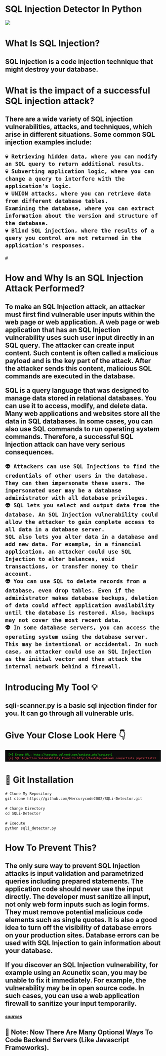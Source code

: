 <h1><b>SQL Injection Detector In Python</b></h1>
<img src="https://img.shields.io/badge/Python-3.10-blue"> </a>

#
<h1><b>What Is SQL Injection? </b></h1>
<h2>SQL injection is a code injection technique that might destroy your database. </h2>

#
<h1><b>What is the impact of a successful SQL injection attack?</b></h1>
<h2> There are a wide variety of SQL injection vulnerabilities, attacks, and techniques, which arise in different situations. Some common SQL injection examples include:

    💀 Retrieving hidden data, where you can modify an SQL query to return additional results.
    💀 Subverting application logic, where you can change a query to interfere with the application's logic.
    💀 UNION attacks, where you can retrieve data from different database tables.
    Examining the database, where you can extract information about the version and structure of the database.
    💀 Blind SQL injection, where the results of a query you control are not returned in the application's responses.
</h2>
#
<h1><b>How and Why Is an SQL Injection Attack Performed?</b></h1>
<h2>To make an SQL Injection attack, an attacker must first find vulnerable user inputs within the web page or web application. A web page or web application that has an SQL Injection vulnerability uses such user input directly in an SQL query. The attacker can create input content. Such content is often called a malicious payload and is the key part of the attack. After the attacker sends this content, malicious SQL commands are executed in the database.

SQL is a query language that was designed to manage data stored in relational databases. You can use it to access, modify, and delete data. Many web applications and websites store all the data in SQL databases. In some cases, you can also use SQL commands to run operating system commands. Therefore, a successful SQL Injection attack can have very serious consequences.

    👽 Attackers can use SQL Injections to find the credentials of other users in the database. They can then impersonate these users. The impersonated user may be a database administrator with all database privileges.
    👽 SQL lets you select and output data from the database. An SQL Injection vulnerability could allow the attacker to gain complete access to all data in a database server.
    SQL also lets you alter data in a database and add new data. For example, in a financial application, an attacker could use SQL Injection to alter balances, void transactions, or transfer money to their account.
    👽 You can use SQL to delete records from a database, even drop tables. Even if the administrator makes database backups, deletion of data could affect application availability until the database is restored. Also, backups may not cover the most recent data.
    👽 In some database servers, you can access the operating system using the database server. This may be intentional or accidental. In such case, an attacker could use an SQL Injection as the initial vector and then attack the internal network behind a firewall.
</h2>

<h1><b>Introducing My Tool 💡</b></h1>
<h2>sqli-scanner.py is a basic sql injection finder for you. It can go through all vulnerable urls.</h2>

#
<h1><b>Give Your Close Look Here 👇</b></h1>

![Alt text](sqli-scanner.png)

#
<h1><b>👾 Git Installation </b></h1>

```
# Clone My Repository
git clone https://github.com/Mercurycode2002/SQLi-Detector.git

# Change Directory
cd SQLi-Detector

# Execute
python sqli_detector.py
```

#
<h1><b>How To Prevent This?</b></h1>
<h2>The only sure way to prevent SQL Injection attacks is input validation and parametrized queries including prepared statements. The application code should never use the input directly. The developer must sanitize all input, not only web form inputs such as login forms. They must remove potential malicious code elements such as single quotes. It is also a good idea to turn off the visibility of database errors on your production sites. Database errors can be used with SQL Injection to gain information about your database.

If you discover an SQL Injection vulnerability, for example using an Acunetix scan, you may be unable to fix it immediately. For example, the vulnerability may be in open source code. In such cases, you can use a web application firewall to sanitize your input temporarily.</h2>
<h5><a href="https://www.acunetix.com/websitesecurity/sql-injection/">sources</a></h5>
<h2>🔴 <b>Note:</b> Now There Are Many Optional Ways To Code Backend Servers (Like Javascript Frameworks). 

